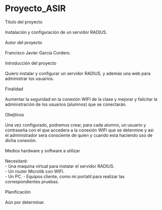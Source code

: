 # Proyecto_ASIR
<style>
.titulo{
    background-color: blue;
}
</style>

<div>
<div id="titulo">Titulo del proyecto</div><br>
    Instalación y configuración de un servidor RADIUS.
</div><br>

<div>
<div id="titulo">Autor del proyecto</div><br> 
    Francisco Javier García Cordero.
</div><br>

<div>
<div id="titulo">Introducción del proyecto</div><br>
    Quiero instalar y configurar un servidor RADIUS, y además una web para administrar los usuarios.<br>
</div><br>

<div>
<div id="titulo">Finalidad<div><br>
    Aumentar la seguridad en la conexión WIFI de la clase y mejorar y falicitar la administración de los usuarios (alumnos) que se conectarán.
</div><br>

<div>
<div id="titulo">Obejtivos</div><br>
    Una vez configurado, podremos crear, para cada alumno, un usuario y contraseña con el que accedera a la conexión WIFI que se determine y asi el administrador sera consciente de quien y cuando esta haciendo uso de dicha conexión.
</div><br>

<div>
<div id="titulo">Medios hardware y software a utilizar</div><br>
    Necesitaré:<br>
    - Una maquina virtual para instalar el servidor RADIUS.<br>
    - Un router Microtik con WIFI.<br>
    - Un PC.
    - Equipos cliente, como mi portatil para realizar las correspondientes pruebas.<br>
</div><br>

<div>
<div id="titulo">Planificación</div><br>
    Aún por determinar.
</div>